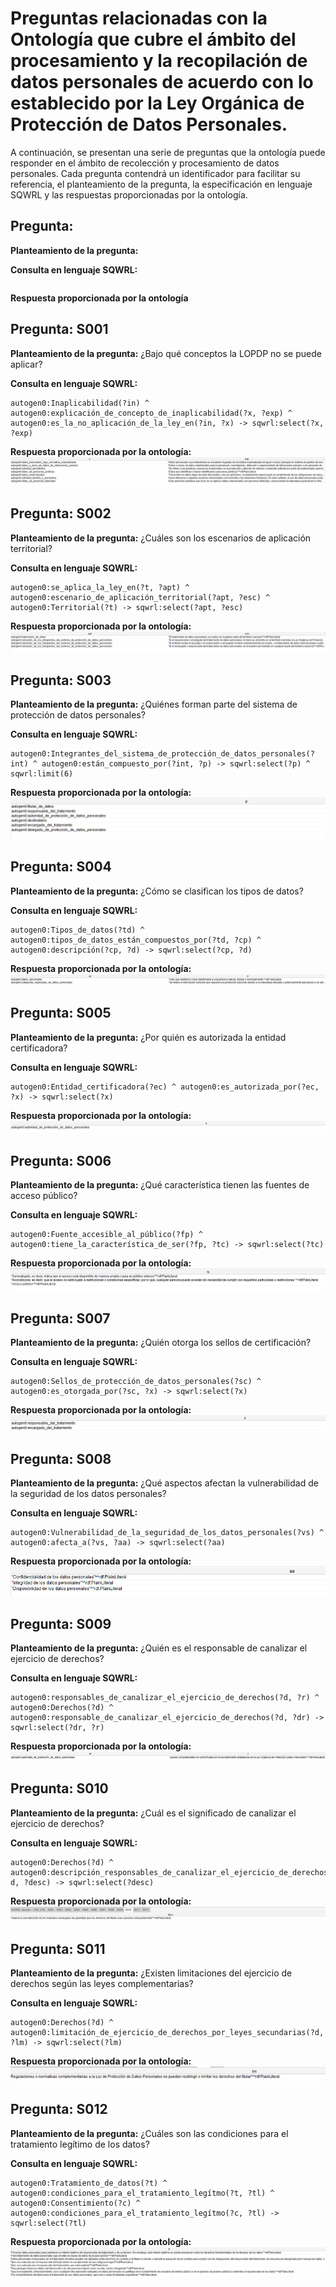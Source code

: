 # Preguntas relacionadas con la Ontología que cubre el ámbito del procesamiento y la recopilación de datos personales de acuerdo con lo establecido por la Ley Orgánica de Protección de Datos Personales.

A continuación, se presentan una serie de preguntas que la ontología puede responder en el ámbito de recolección y procesamiento de datos personales. Cada pregunta contendrá un identificador para facilitar su referencia, el planteamiento de la pregunta, la especificación en lenguaje SQWRL y las respuestas proporcionadas por la ontología.

## Pregunta: 
**Planteamiento de la pregunta:**

**Consulta en lenguaje SQWRL:**
```

```
**Respuesta proporcionada por la ontología**

## Pregunta: S001
**Planteamiento de la pregunta:**
¿Bajo qué conceptos la LOPDP no se puede aplicar?

**Consulta en lenguaje SQWRL:**  
```
autogen0:Inaplicabilidad(?in) ^ autogen0:explicación_de_concepto_de_inaplicabilidad(?x, ?exp) ^ autogen0:es_la_no_aplicación_de_la_ley_en(?in, ?x) -> sqwrl:select(?x, ?exp)
```  
**Respuesta proporcionada por la ontología:**  
![alt text](./Imagenes_preguntas/S001.png)  

## Pregunta: S002
**Planteamiento de la pregunta:**
¿Cuáles son los escenarios de aplicación territorial?

**Consulta en lenguaje SQWRL:**  
```
autogen0:se_aplica_la_ley_en(?t, ?apt) ^ autogen0:escenario_de_aplicación_territorial(?apt, ?esc) ^ autogen0:Territorial(?t) -> sqwrl:select(?apt, ?esc)
```
**Respuesta proporcionada por la ontología:**  
![alt text](image-2.png)  

## Pregunta: S003
**Planteamiento de la pregunta:**
¿Quiénes forman parte del sistema de protección de datos personales?


**Consulta en lenguaje SQWRL:**  
```
autogen0:Integrantes_del_sistema_de_protección_de_datos_personales(?int) ^ autogen0:están_compuesto_por(?int, ?p) -> sqwrl:select(?p) ^ sqwrl:limit(6)
```  
**Respuesta proporcionada por la ontología:**  
![alt text](image-3.png)  

## Pregunta: S004
**Planteamiento de la pregunta:**
¿Cómo se clasifican los tipos de datos?

**Consulta en lenguaje SQWRL:**  
```
autogen0:Tipos_de_datos(?td) ^ autogen0:tipos_de_datos_están_compuestos_por(?td, ?cp) ^ autogen0:descripción(?cp, ?d) -> sqwrl:select(?cp, ?d)
```  
**Respuesta proporcionada por la ontología:**  
![alt text](image-4.png)  

## Pregunta: S005
**Planteamiento de la pregunta:**
¿Por quién es autorizada la entidad certificadora?

**Consulta en lenguaje SQWRL:**  
```
autogen0:Entidad_certificadora(?ec) ^ autogen0:es_autorizada_por(?ec, ?x) -> sqwrl:select(?x)
```  
**Respuesta proporcionada por la ontología:**  
![alt text](image-5.png)  

## Pregunta: S006
**Planteamiento de la pregunta:**
¿Qué característica tienen las fuentes de acceso público?

**Consulta en lenguaje SQWRL:**  
```
autogen0:Fuente_accesible_al_público(?fp) ^ autogen0:tiene_la_característica_de_ser(?fp, ?tc) -> sqwrl:select(?tc)
```  
**Respuesta proporcionada por la ontología:**  
![alt text](image-6.png)  

## Pregunta: S007
**Planteamiento de la pregunta:**
¿Quién otorga los sellos de certificación?

**Consulta en lenguaje SQWRL:**  
```
autogen0:Sellos_de_protección_de_datos_personales(?sc) ^ autogen0:es_otorgada_por(?sc, ?x) -> sqwrl:select(?x)
```  
**Respuesta proporcionada por la ontología:**  
![alt text](image-7.png)  

## Pregunta: S008
**Planteamiento de la pregunta:**
¿Qué aspectos afectan la vulnerabilidad de la seguridad de los datos personales?

**Consulta en lenguaje SQWRL:**  
```
autogen0:Vulnerabilidad_de_la_seguridad_de_los_datos_personales(?vs) ^ autogen0:afecta_a(?vs, ?aa) -> sqwrl:select(?aa)
```  
**Respuesta proporcionada por la ontología:**  
![alt text](image-8.png)  

## Pregunta: S009
**Planteamiento de la pregunta:**
¿Quién es el responsable de canalizar el ejercicio de derechos?

**Consulta en lenguaje SQWRL:**  
```
autogen0:responsables_de_canalizar_el_ejercicio_de_derechos(?d, ?r) ^ autogen0:Derechos(?d) ^ autogen0:responsable_de_canalizar_el_ejercicio_de_derechos(?d, ?dr) -> sqwrl:select(?dr, ?r)
```  
**Respuesta proporcionada por la ontología:**  
![alt text](image-9.png) 

## Pregunta: S010
**Planteamiento de la pregunta:**
¿Cuál es el significado de canalizar el ejercicio de derechos?

**Consulta en lenguaje SQWRL:**  
```
autogen0:Derechos(?d) ^ autogen0:descripción_responsables_de_canalizar_el_ejercicio_de_derechos(?d, ?desc) -> sqwrl:select(?desc)
```  
**Respuesta proporcionada por la ontología:**  
![alt text](image-10.png)  

## Pregunta: S011
**Planteamiento de la pregunta:**
¿Existen limitaciones del ejercicio de derechos según las leyes complementarias?

**Consulta en lenguaje SQWRL:**  
```
autogen0:Derechos(?d) ^ autogen0:limitación_de_ejercicio_de_derechos_por_leyes_secundarias(?d, ?lm) -> sqwrl:select(?lm)
```  
**Respuesta proporcionada por la ontología:**  
![alt text](image-11.png)  

## Pregunta: S012
**Planteamiento de la pregunta:**
¿Cuáles son las condiciones para el tratamiento legítimo de los datos?

**Consulta en lenguaje SQWRL:**  
```
autogen0:Tratamiento_de_datos(?t) ^ autogen0:condiciones_para_el_tratamiento_legítmo(?t, ?tl) ^ autogen0:Consentimiento(?c) ^ autogen0:condiciones_para_el_tratamiento_legítmo(?c, ?tl) -> sqwrl:select(?tl)
```  
**Respuesta proporcionada por la ontología:**  
![alt text](image-12.png)  









